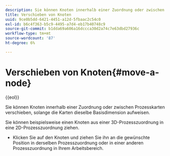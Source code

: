 ```yaml
---
description: Sie können Knoten innerhalb einer Zuordnung oder zwischen Prozesskarten verschieben, solange die Karten dieselbe Basisdimension aufweisen.
title: Verschieben von Knoten
uuid: 9ce0b5dd-6421-4451-a12d-5fbaac2c54c0
exl-id: b6c4f363-b5c9-4495-a7d4-eb17b40748c9
source-git-commit: b1dda69a606a16dccca30d2a74c7e63dbd27936c
workflow-type: tm+mt
source-wordcount: '87'
ht-degree: 6%

---
```


# Verschieben von Knoten{#move-a-node}

{{eol}}

Sie können Knoten innerhalb einer Zuordnung oder zwischen Prozesskarten verschieben, solange die Karten dieselbe Basisdimension aufweisen.

Sie können beispielsweise einen Knoten aus einer 3D-Prozesszuordnung in eine 2D-Prozesszuordnung ziehen.

* Klicken Sie auf den Knoten und ziehen Sie ihn an die gewünschte Position in derselben Prozesszuordnung oder in einer anderen Prozesszuordnung in Ihrem Arbeitsbereich.
